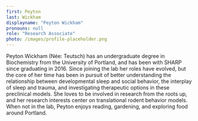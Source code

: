 ```yaml
---
first: Peyton
last: Wickham
displayname: "Peyton Wickham"
pronouns: null
role: "Research Associate"
photo: /images/profile-placeholder.png
---
```


Peyton Wickham (Née: Teutsch) has an undergraduate degree in Biochemistry from the University of Portland, and has been with SHARP since graduating in 2016. Since joining the lab her roles have evolved, but the core of her time has been in pursuit of better understanding the relationship between developmental sleep and social behavior, the interplay of sleep and trauma, and investigating therapeutic options in these preclinical models. She loves to be involved in research from the roots up, and her research interests center on translational rodent behavior models. When not in the lab, Peyton enjoys reading, gardening, and exploring food around Portland. 